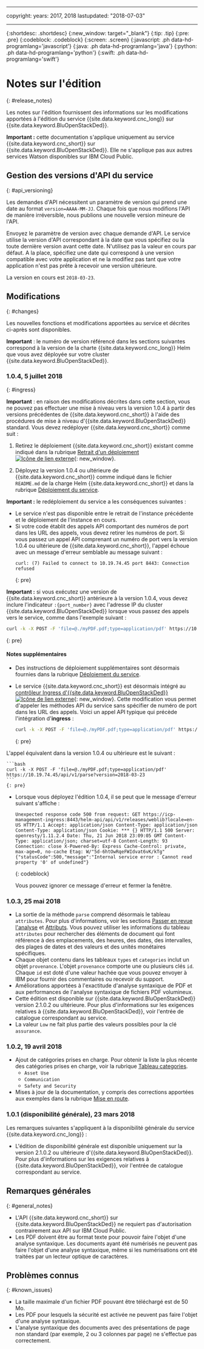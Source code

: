 
---

copyright:
  years: 2017, 2018
lastupdated: "2018-07-03"

---

{:shortdesc: .shortdesc}
{:new_window: target="_blank"}
{:tip: .tip}
{:pre: .pre}
{:codeblock: .codeblock}
{:screen: .screen}
{:javascript: .ph data-hd-programlang='javascript'}
{:java: .ph data-hd-programlang='java'}
{:python: .ph data-hd-programlang='python'}
{:swift: .ph data-hd-programlang='swift'}

# Notes sur l'édition
{: #release_notes}

Les notes sur l'édition fournissent des informations sur les modifications apportées à l'édition du service {{site.data.keyword.cnc_long}} sur {{site.data.keyword.BluOpenStackDed}}.

**Important :** cette documentation s'applique uniquement au service {{site.data.keyword.cnc_short}} sur {{site.data.keyword.BluOpenStackDed}}. Elle ne s'applique pas aux autres services Watson disponibles sur IBM Cloud Public.

## Gestion des versions d'API du service
{: #api_versioning}

Les demandes d'API nécessitent un paramètre de version qui prend une date au format `version=AAAA-MM-JJ`. Chaque fois que nous modifions l'API de manière irréversible, nous publions une nouvelle version mineure de l'API. 

Envoyez le paramètre de version avec chaque demande d'API. Le service utilise la version d'API correspondant à la date que vous spécifiez ou la toute dernière version avant cette date. N'utilisez pas la valeur en cours par défaut. A la place, spécifiez une date qui correspond à une version compatible avec votre application et ne la modifiez pas tant que votre application n'est pas prête à recevoir une version ultérieure. 

La version en cours est `2018-03-23`.

## Modifications
{: #changes}

Les nouvelles fonctions et modifications apportées au service et décrites ci-après sont disponibles.

**Important** : le numéro de version référencé dans les sections suivantes correspond à la version de la charte {{site.data.keyword.cnc_long}} Helm que vous avez déployée sur votre cluster {{site.data.keyword.BluOpenStackDed}}. 

### 1.0.4, 5 juillet 2018
{: #ingress}

**Important** : en raison des modifications décrites dans cette section, vous ne pouvez pas effectuer une mise à niveau vers la version 1.0.4 à partir des versions précédentes de {{site.data.keyword.cnc_short}} à l'aide des procédures de mise à niveau d'{{site.data.keyword.BluOpenStackDed}} standard. Vous devez redéployer {{site.data.keyword.cnc_short}} comme suit :

1.  Retirez le déploiement {{site.data.keyword.cnc_short}} existant comme indiqué dans la rubrique [Retrait d'un déploiement ![Icône de lien externe](../../icons/launch-glyph.svg "Icône de lien externe")](https://www.ibm.com/support/knowledgecenter/SSBS6K_2.1.0.3/manage_applications/remove_app.html){: new_window}.

1.  Déployez la version 1.0.4 ou ultérieure de {{site.data.keyword.cnc_short}} comme indiqué dans le fichier `README.md` de la charge Helm {{site.data.keyword.cnc_short}} et dans la rubrique [Déploiement du service](/docs/services/compare-and-comply/deploy.html).

**Important :** le redéploiement du service a les conséquences suivantes :

- Le service n'est pas disponible entre le retrait de l'instance précédente et le déploiement de l'instance en cours. 
- Si votre code établit des appels API comportant des numéros de port dans les URL des appels, vous devez retirer les numéros de port. Si vous passez un appel API comprenant un numéro de port vers la version 1.0.4 ou ultérieure de {{site.data.keyword.cnc_short}}, l'appel échoue avec un message d'erreur semblable au message suivant :
  ```
  curl: (7) Failed to connect to 10.19.74.45 port 8443: Connection refused
  ```
  {: pre}

**Important :** si vous exécutez une version de {{site.data.keyword.cnc_short}} antérieure à la version 1.0.4, vous devez inclure l'indicateur `:{port_number}` avec l'adresse IP du cluster {{site.data.keyword.BluOpenStackDed}} lorsque vous passez des appels vers le service, comme dans l'exemple suivant :
```bash
curl -k -X POST -F 'file=@./myPDF.pdf;type=application/pdf' https://10.19.74.45:8443/api/v1/parse?version=2018-03-23
```
{: pre}

#### Notes supplémentaires

-   Des instructions de déploiement supplémentaires sont désormais fournies dans la rubrique [Déploiement du service](/docs/services/compare-and-comply/deploy.html).
-   Le service {{site.data.keyword.cnc_short}} est désormais intégré au [contrôleur Ingress d'{{site.data.keyword.BluOpenStackDed}} ![Icône de lien externe](../../icons/launch-glyph.svg "Icône de lien externe")](https://www.ibm.com/support/knowledgecenter/SSBS6K_2.1.0.3/getting_started/components.html){: new_window}. Cette modification vous permet d'appeler les méthodes API du service sans spécifier de numéro de port dans les URL des appels. Voici un appel API typique qui précède l'intégration d'**ingress** :

    ```bash
    curl -k -X POST -F 'file=@./myPDF.pdf;type=application/pdf' https://10.19.74.45:8443/api/v1/parse?version=2018-03-23
    ```
    {: pre}

  L'appel équivalent dans la version 1.0.4 ou ultérieure est le suivant :

    ```bash
    curl -k -X POST -F 'file=@./myPDF.pdf;type=application/pdf' https://10.19.74.45/api/v1/parse?version=2018-03-23
    ```
    {: pre}

- Lorsque vous déployez l'édition 1.0.4, il se peut que le message d'erreur suivant s'affiche :

    ```
    Unexpected response code 500 from request: GET https://icp-management-ingress:8443/helm-api/api/v1/releases/weblib?locale=en-US HTTP/1.1 Accept: application/json Content-Type: application/json Content-Type: application/json Cookie: *** {} HTTP/1.1 500 Server: openresty/1.11.2.4 Date: Thu, 21 Jun 2018 23:09:05 GMT Content-Type: application/json; charset=utf-8 Content-Length: 93 Connection: close X-Powered-By: Express Cache-Control: private, max-age=0, no-cache Etag: W/"5d-6htOwRqeFWIdvat6vK/kTg" {"statusCode":500,"message":"Internal service error : Cannot read property '0' of undefined"}
    ```
    {: codeblock}

    Vous pouvez ignorer ce message d'erreur et fermer la fenêtre. 

### 1.0.3, 25 mai 2018

- La sortie de la méthode `parse` comprend désormais le tableau `attributes`. Pour plus d'informations, voir les sections [Passer en revue l'analyse](/docs/services/compare-and-comply/getting-started.html#review_analysis) et [Attributs](/docs/services/compare-and-comply/parsing.html#attributes). Vous pouvez utiliser les informations du tableau `attributes` pour rechercher des éléments de document qui font référence à des emplacements, des heures, des dates, des intervalles, des plages de dates et des valeurs et des unités monétaires spécifiques. 
- Chaque objet contenu dans les tableaux `types` et `categories` inclut un objet `provenance`. L'objet `provenance` comporte une ou plusieurs clés `id`. Chaque `id` est doté d'une valeur hachée que vous pouvez envoyer à IBM pour fournir des commentaires ou recevoir du support. 
- Améliorations apportées à l'exactitude d'analyse syntaxique de PDF et aux performances de l'analyse syntaxique de fichiers PDF volumineux. 
- Cette édition est disponible sur {{site.data.keyword.BluOpenStackDed}} version 2.1.0.2 ou ultérieure. Pour plus d'informations sur les exigences relatives à {{site.data.keyword.BluOpenStackDed}}, voir l'entrée de catalogue correspondant au service. 
- La valeur `Low` ne fait plus partie des valeurs possibles pour la clé `assurance`. 

### 1.0.2, 19 avril 2018

- Ajout de catégories prises en charge. Pour obtenir la liste la plus récente des catégories prises en charge, voir la rubrique [Tableau categories](/docs/services/compare-and-comply/parsing.html#contract_categories). 
    - `Asset Use`
    - `Communication`
    - `Safety and Security`
-  Mises à jour de la documentation, y compris des corrections apportées aux exemples dans la rubrique [Mise en route](/docs/services/compare-and-comply/getting-started.html).

### 1.0.1 (disponibilité générale), 23 mars 2018

Les remarques suivantes s'appliquent à la disponibilité générale du service {{site.data.keyword.cnc_long}} :

- L'édition de disponibilité générale est disponible uniquement sur la version 2.1.0.2 ou ultérieure d'{{site.data.keyword.BluOpenStackDed}}. Pour plus d'informations sur les exigences relatives à {{site.data.keyword.BluOpenStackDed}}, voir l'entrée de catalogue correspondant au service. 

## Remarques générales
{: #general_notes}

- L'API {{site.data.keyword.cnc_short}} sur {{site.data.keyword.BluOpenStackDed}} ne requiert pas d'autorisation contrairement aux API sur IBM Cloud Public. 
 - Les PDF doivent être au format texte pour pouvoir faire l'objet d'une analyse syntaxique. Les documents ayant été numérisés ne peuvent pas faire l'objet d'une analyse syntaxique, même si les numérisations ont été traitées par un lecteur optique de caractères. 

## Problèmes connus
{: #known_issues}

- La taille maximale d'un fichier PDF pouvant être téléchargé est de 50 Mo. 
- Les PDF pour lesquels la sécurité est activée ne peuvent pas faire l'objet d'une analyse syntaxique. 
- L'analyse syntaxique des documents avec des présentations de page non standard (par exemple, 2 ou 3 colonnes par page) ne s'effectue pas correctement. 
